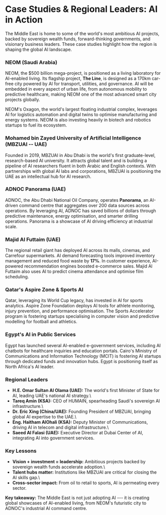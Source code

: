 # Case Studies & Regional Leaders: AI in Action

The Middle East is home to some of the world's most ambitious AI
projects, backed by sovereign wealth funds, forward-thinking
governments, and visionary business leaders. These case studies
highlight how the region is shaping the global AI landscape.

### NEOM (Saudi Arabia)

NEOM, the \$500 billion mega-project, is positioned as a living
laboratory for AI-enabled living. Its flagship project, **The Line**, is
designed as a 170km car-free city powered by AI for transport,
utilities, and governance. AI will be embedded in every aspect of urban
life, from autonomous mobility to predictive healthcare, making NEOM one
of the most advanced smart city projects globally.

NEOM's Oxagon, the world's largest floating industrial complex,
leverages AI for logistics automation and digital twins to optimise
manufacturing and energy systems. NEOM is also investing heavily in
biotech and robotics startups to fuel its ecosystem.

### Mohamed bin Zayed University of Artificial Intelligence (MBZUAI -- UAE)

Founded in 2019, MBZUAI in Abu Dhabi is the world's first
graduate-level, research-based AI university. It attracts global talent
and is building a pipeline of AI researchers fluent in both Arabic and
English contexts. With partnerships with global AI labs and
corporations, MBZUAI is positioning the UAE as an intellectual hub for
AI research.

### ADNOC Panorama (UAE)

ADNOC, the Abu Dhabi National Oil Company, operates **Panorama**, an
AI-driven command centre that aggregates over 200 data sources across
operations. By leveraging AI, ADNOC has saved billions of dollars
through predictive maintenance, energy optimisation, and smarter
drilling operations. Panorama is a showcase of AI driving efficiency at
industrial scale.

### Majid Al Futtaim (UAE)

The regional retail giant has deployed AI across its malls, cinemas, and
Carrefour supermarkets. AI demand forecasting tools improved inventory
management and reduced food waste by **17%**. In customer experience,
AI-powered recommendation engines boosted e-commerce sales. Majid Al
Futtaim also uses AI to predict cinema attendance and optimise film
scheduling.

### Qatar's Aspire Zone & Sports AI

Qatar, leveraging its World Cup legacy, has invested in AI for sports
analytics. Aspire Zone Foundation deploys AI tools for athlete
monitoring, injury prevention, and performance optimisation. The Sports
Accelerator program is fostering startups specialising in computer
vision and predictive modelling for football and athletics.

### Egypt's AI in Public Services

Egypt has launched several AI-enabled e-government services, including
AI chatbots for healthcare inquiries and education portals. Cairo's
Ministry of Communications and Information Technology (MCIT) is
fostering AI startups through dedicated funds and innovation hubs. Egypt
is positioning itself as North Africa's AI leader.

### Regional Leaders

-   **H.E. Omar Sultan Al Olama (UAE):** The world's first Minister of
    State for AI, leading UAE's national AI strategy.\
-   **Tareq Amin (KSA):** CEO of HUMAIN, spearheading Saudi's sovereign
    AI infrastructure.\
-   **Dr. Eric Xing (China/UAE):** Founding President of MBZUAI,
    bringing global AI expertise to the UAE.\
-   **Eng. Haitham AlOhali (KSA):** Deputy Minister of Communications,
    driving AI in telecom and digital infrastructure.\
-   **Saeed Al Falasi (UAE):** Executive Director at Dubai Center of AI,
    integrating AI into government services.

### Key Lessons

-   **Vision + investment = leadership:** Ambitious projects backed by
    sovereign wealth funds accelerate adoption.\
-   **Talent hubs matter:** Institutions like MBZUAI are critical for
    closing the AI skills gap.\
-   **Cross-sector impact:** From oil to retail to sports, AI is
    permeating every sector.

**Key takeaway:** The Middle East is not just adopting AI --- it is
creating global showcases of AI-enabled living, from NEOM's futuristic
city to ADNOC's industrial AI command centre.

